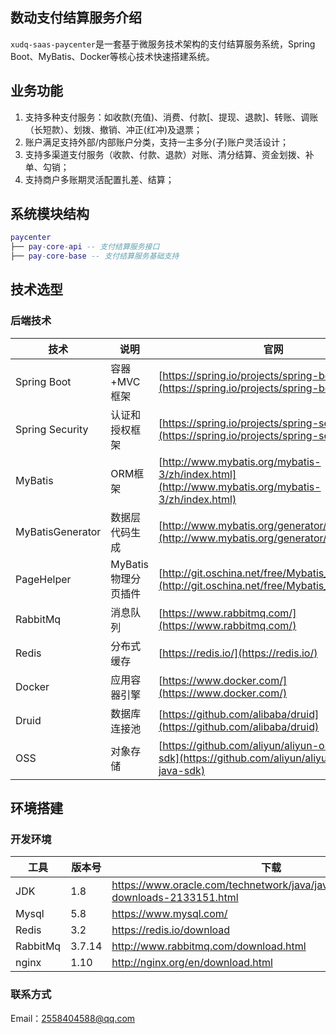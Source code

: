 
## 数动支付结算服务介绍

`xudq-saas-paycenter`是一套基于微服务技术架构的支付结算服务系统，Spring Boot、MyBatis、Docker等核心技术快速搭建系统。

## 业务功能
1. 支持多种支付服务：如收款(充值)、消费、付款[、提现、退款]、转账、调账（长短款）、划拨、撤销、冲正(红冲)及退票；
2. 账户满足支持外部/内部账户分类，支持一主多分(子)账户灵活设计；
3. 支持多渠道支付服务（收款、付款、退款）对账、清分结算、资金划拨、补单、勾销；
4. 支持商户多账期灵活配置扎差、结算；

## 系统模块结构

``` lua
paycenter
├── pay-core-api -- 支付结算服务接口
├── pay-core-base -- 支付结算服务基础支持
```

## 技术选型

### 后端技术

| 技术                 | 说明                | 官网                                                         |
| -------------------- | ------------------- | ------------------------------------------------------------ |
| Spring Boot          | 容器+MVC框架        | [https://spring.io/projects/spring-boot](https://spring.io/projects/spring-boot) |
| Spring Security      | 认证和授权框架      | [https://spring.io/projects/spring-security](https://spring.io/projects/spring-security) |
| MyBatis              | ORM框架             | [http://www.mybatis.org/mybatis-3/zh/index.html](http://www.mybatis.org/mybatis-3/zh/index.html) |
| MyBatisGenerator     | 数据层代码生成      | [http://www.mybatis.org/generator/index.html](http://www.mybatis.org/generator/index.html) |
| PageHelper           | MyBatis物理分页插件 | [http://git.oschina.net/free/Mybatis_PageHelper](http://git.oschina.net/free/Mybatis_PageHelper) |
| RabbitMq             | 消息队列            | [https://www.rabbitmq.com/](https://www.rabbitmq.com/)       |
| Redis                | 分布式缓存          | [https://redis.io/](https://redis.io/)                       | MongoDb              | NoSql数据库         | [https://www.mongodb.com/](https://www.mongodb.com/)         |
| Docker               | 应用容器引擎        | [https://www.docker.com/](https://www.docker.com/)           |
| Druid                | 数据库连接池        | [https://github.com/alibaba/druid](https://github.com/alibaba/druid) |
| OSS                  | 对象存储            | [https://github.com/aliyun/aliyun-oss-java-sdk](https://github.com/aliyun/aliyun-oss-java-sdk) |


## 环境搭建

### 开发环境

工具 | 版本号 | 下载
----|----|----
JDK | 1.8 | https://www.oracle.com/technetwork/java/javase/downloads/jdk8-downloads-2133151.html
Mysql | 5.8 | https://www.mysql.com/
Redis | 3.2 | https://redis.io/download
RabbitMq | 3.7.14 | http://www.rabbitmq.com/download.html
nginx | 1.10 | http://nginx.org/en/download.html


### 联系方式
Email：2558404588@qq.com

